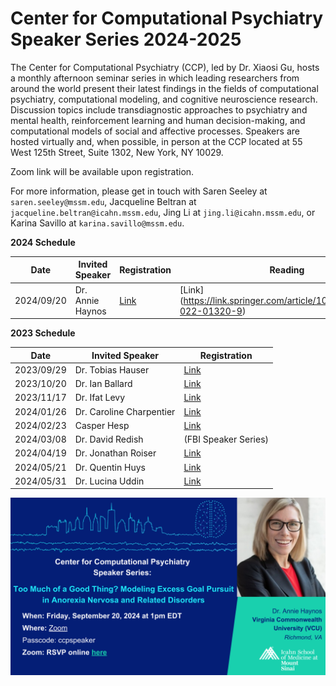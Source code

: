 # Center for Computational Psychiatry Speaker Series 2024-2025

The Center for Computational Psychiatry (CCP), led by Dr. Xiaosi Gu, hosts a monthly afternoon seminar series in which leading researchers from around the world present their latest findings in the fields of computational psychiatry, computational modeling, and cognitive neuroscience research. Discussion topics include transdiagnostic approaches to psychiatry and mental health, reinforcement learning and human decision-making, and computational models of social and affective processes. Speakers are hosted virtually and, when possible, in person at the CCP located at 55 West 125th Street, Suite 1302, New York, NY 10029.

Zoom link will be available upon registration.

For more information, please get in touch with Saren Seeley at `saren.seeley@mssm.edu`, Jacqueline Beltran at `jacqueline.beltran@icahn.mssm.edu`, Jing Li at `jing.li@icahn.mssm.edu`, or Karina Savillo at `karina.savillo@mssm.edu`.

**2024 Schedule** 

| Date       | Invited Speaker     | Registration | Reading |
| --- | --- | --- | --- |
| 2024/09/20 | Dr. Annie Haynos    | [Link]( https://forms.gle/7vieMoJtpsC3GRQw7) | [Link] (https://link.springer.com/article/10.1007/s11920-022-01320-9) |


**2023 Schedule** 

| Date       | Invited Speaker     | Registration |
| --- | --- | --- |
| 2023/09/29 | Dr. Tobias Hauser   | [Link](https://forms.gle/456ekX3tS3GSWsEA7) |
| 2023/10/20 | Dr. Ian Ballard     | [Link](https://forms.gle/9UjAC5VQjK82dNEAA) |
| 2023/11/17 | Dr. Ifat Levy       | [Link](https://forms.gle/iikoNNXwHVXmQhMX9) |
| 2024/01/26 | Dr. Caroline Charpentier | [Link](https://forms.gle/QoQo5oAPwZM4ydZ19 ) |
| 2024/02/23 | Casper Hesp     |[Link](https://docs.google.com/forms/d/e/1FAIpQLSfnWEJJhjyA800U-FTM35zJFDRRSP-wrown3bJK73MjpmBCtQ/viewform)|
| 2024/03/08 | Dr. David Redish | (FBI Speaker Series)     |
| 2024/04/19 | Dr. Jonathan Roiser | [Link](https://forms.gle/1hfjJTsioABCXNTP8) |
| 2024/05/21 | Dr. Quentin Huys  | [Link](https://forms.gle/zJmxtkchRir2GLkRA)  |
| 2024/05/31 | Dr. Lucina Uddin  | [Link](https://forms.gle/zfVBa85fcBLwdP2n9)  |


<!-- a normal html comment, remove the outside long arrow to display poster -->
![image](image/CCP_Flyer_AH_09-2024.png)
